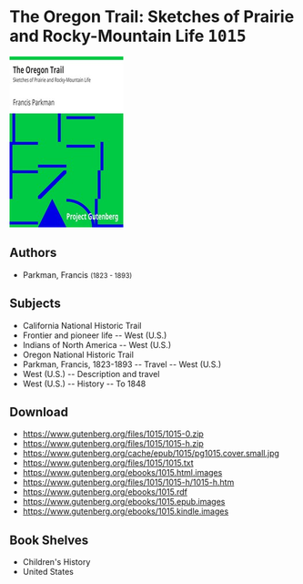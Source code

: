 # The Oregon Trail: Sketches of Prairie and Rocky-Mountain Life <kbd>1015</kbd>

![](./cover.medium.jpg "")

## Authors


 - Parkman, Francis <small>(1823 - 1893)</small>

## Subjects


 - California National Historic Trail
 - Frontier and pioneer life -- West (U.S.)
 - Indians of North America -- West (U.S.)
 - Oregon National Historic Trail
 - Parkman, Francis, 1823-1893 -- Travel -- West (U.S.)
 - West (U.S.) -- Description and travel
 - West (U.S.) -- History -- To 1848

## Download


 - https://www.gutenberg.org/files/1015/1015-0.zip
 - https://www.gutenberg.org/files/1015/1015-h.zip
 - https://www.gutenberg.org/cache/epub/1015/pg1015.cover.small.jpg
 - https://www.gutenberg.org/files/1015/1015.txt
 - https://www.gutenberg.org/ebooks/1015.html.images
 - https://www.gutenberg.org/files/1015/1015-h/1015-h.htm
 - https://www.gutenberg.org/ebooks/1015.rdf
 - https://www.gutenberg.org/ebooks/1015.epub.images
 - https://www.gutenberg.org/ebooks/1015.kindle.images

## Book Shelves


 - Children's History
 - United States
